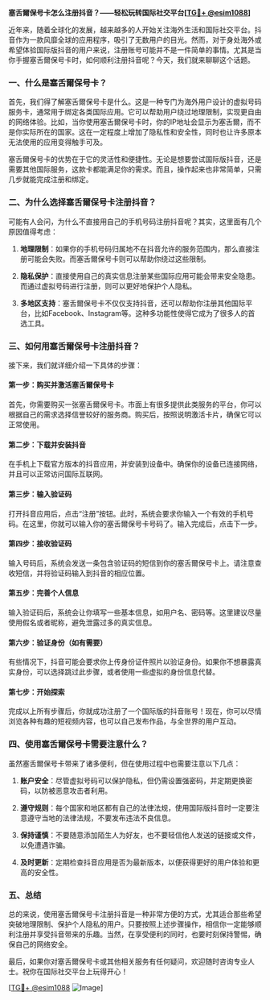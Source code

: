 **塞舌爾保号卡怎么注册抖音？——轻松玩转国际社交平台[[TG💪+ @esim1088](https://t.me/s/esim1088)]**

近年来，随着全球化的发展，越来越多的人开始关注海外生活和国际社交平台。抖音作为一款风靡全球的应用程序，吸引了无数用户的目光。然而，对于身处海外或希望体验国际版抖音的用户来说，注册账号可能并不是一件简单的事情。尤其是当你手握塞舌爾保号卡时，如何顺利注册抖音呢？今天，我们就来聊聊这个话题。

### 一、什么是塞舌爾保号卡？

首先，我们得了解塞舌爾保号卡是什么。这是一种专门为海外用户设计的虚拟号码服务卡，通常用于绑定各类国际应用。它可以帮助用户绕过地理限制，实现更自由的网络体验。比如，当你使用塞舌爾保号卡时，你的IP地址会显示为塞舌爾，而不是你实际所在的国家。这在一定程度上增加了隐私性和安全性，同时也让许多原本无法使用的应用变得触手可及。

塞舌爾保号卡的优势在于它的灵活性和便捷性。无论是想要尝试国际版抖音，还是需要其他国际服务，这款卡都能满足你的需求。而且，操作起来也非常简单，只需几步就能完成注册和绑定。

### 二、为什么选择塞舌爾保号卡注册抖音？

可能有人会问，为什么不直接用自己的手机号码注册抖音呢？其实，这里面有几个原因值得考虑：

1. **地理限制**：如果你的手机号码归属地不在抖音允许的服务范围内，那么直接注册可能会失败。而塞舌爾保号卡则可以帮助你绕过这些限制。
   
2. **隐私保护**：直接使用自己的真实信息注册某些国际应用可能会带来安全隐患。而通过虚拟号码进行注册，则可以更好地保护个人隐私。

3. **多地区支持**：塞舌爾保号卡不仅仅支持抖音，还可以帮助你注册其他国际平台，比如Facebook、Instagram等。这种多功能性使得它成为了很多人的首选工具。

### 三、如何用塞舌爾保号卡注册抖音？

接下来，我们就详细介绍一下具体的步骤：

#### 第一步：购买并激活塞舌爾保号卡

首先，你需要购买一张塞舌爾保号卡。市面上有很多提供此类服务的平台，你可以根据自己的需求选择信誉较好的服务商。购买后，按照说明激活卡片，确保它可以正常使用。

#### 第二步：下载并安装抖音

在手机上下载官方版本的抖音应用，并安装到设备中。确保你的设备已连接网络，并且可以正常访问国际互联网。

#### 第三步：输入验证码

打开抖音应用后，点击“注册”按钮。此时，系统会要求你输入一个有效的手机号码。在这里，你就可以输入你的塞舌爾保号卡号码了。输入完成后，点击下一步。

#### 第四步：接收验证码

输入号码后，系统会发送一条包含验证码的短信到你的塞舌爾保号卡上。请注意查收短信，并将验证码输入到抖音的相应位置。

#### 第五步：完善个人信息

输入验证码后，系统会让你填写一些基本信息，如用户名、密码等。这里建议尽量使用假名或者昵称，避免泄露过多的真实信息。

#### 第六步：验证身份（如有需要）

有些情况下，抖音可能会要求你上传身份证件照片以验证身份。如果你不想暴露真实身份，可以选择跳过此步骤，或者使用一些虚拟的身份信息代替。

#### 第七步：开始探索

完成以上所有步骤后，你就成功注册了一个国际版的抖音账号！现在，你可以尽情浏览各种有趣的短视频内容，也可以自己发布作品，与全世界的用户互动。

### 四、使用塞舌爾保号卡需要注意什么？

虽然塞舌爾保号卡带来了诸多便利，但在使用过程中也需要注意以下几点：

1. **账户安全**：尽管虚拟号码可以保护隐私，但仍需设置强密码，并定期更换密码，以防被恶意攻击者利用。

2. **遵守规则**：每个国家和地区都有自己的法律法规，使用国际版抖音时一定要注意遵守当地的法律法规，不要发布违法不良信息。

3. **保持谨慎**：不要随意添加陌生人为好友，也不要轻信他人发送的链接或文件，以免遭遇诈骗。

4. **及时更新**：定期检查抖音应用是否为最新版本，以便获得更好的用户体验和更高的安全性。

### 五、总结

总的来说，使用塞舌爾保号卡注册抖音是一种非常方便的方式，尤其适合那些希望突破地理限制、保护个人隐私的用户。只要按照上述步骤操作，相信你一定能够顺利注册并享受抖音带来的乐趣。当然，在享受便利的同时，也要时刻保持警惕，确保自己的网络安全。

最后，如果你对塞舌爾保号卡或其他相关服务有任何疑问，欢迎随时咨询专业人士。祝你在国际社交平台上玩得开心！

[[TG💪+ @esim1088](https://t.me/s/esim1088) ![Image](https://i.postimg.cc/4NQfJmqS/Snipaste-2025-05-13-00-14-12.png)]